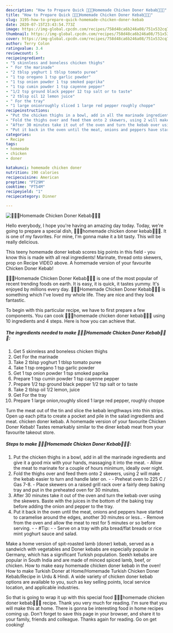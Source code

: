 ```yaml
---
description: "How to Prepare Quick 🍗🌮🍟Homemade Chicken Doner Kebab🍗🌮🍟"
title: "How to Prepare Quick 🍗🌮🍟Homemade Chicken Doner Kebab🍗🌮🍟"
slug: 3195-how-to-prepare-quick-homemade-chicken-doner-kebab
date: 2020-07-15T23:43:54.773Z
image: https://img-global.cpcdn.com/recipes/758d48ca6b246a08/751x532cq70/🍗🌮🍟homemade-chicken-doner-kebab🍗🌮🍟-recipe-main-photo.jpg
thumbnail: https://img-global.cpcdn.com/recipes/758d48ca6b246a08/751x532cq70/🍗🌮🍟homemade-chicken-doner-kebab🍗🌮🍟-recipe-main-photo.jpg
cover: https://img-global.cpcdn.com/recipes/758d48ca6b246a08/751x532cq70/🍗🌮🍟homemade-chicken-doner-kebab🍗🌮🍟-recipe-main-photo.jpg
author: Terry Colon
ratingvalue: 3.4
reviewcount: 5
recipeingredient:
- "5 skinnless and boneless chicken thighs"
- " For the marinade"
- "2 tblsp yoghurt 1 tblsp tomato puree"
- "1 tsp oregano 1 tsp garlic powder"
- "1 tsp onion powder 1 tsp smoked paprika"
- "1 tsp cumin powder 1 tsp cayenne pepper"
- "1/2 tsp ground black pepper 12 tsp salt or to taste"
- "2 tblsp oil 12 lemon juice"
- " For the tray"
- "1 large onionroughly sliced 1 large red pepper roughly choppe"
recipeinstructions:
- "Put the chicken thighs in a bowl, add in all the marinade ingredients and give it a good mix with your hands, massaging it into the meat. Allow the meat to marinate for a couple of hours minimum, ideally over night."
- "Fold the thighs over and feed them onto 2 skewers, using 2 will make the kebab easier to turn and handle later on.  Preheat oven to 225 C / Gas 7-8. Place skewers on a raised grill rack over a fairly deep baking tray and put in the preheated oven for 30 minutes."
- "After 30 minutes take it out of the oven and turn the kebab over using the skewers. Baste with the juices in the bottom of the baking tray before adding the onion and pepper to the tray."
- "Put it back in the oven until the meat, onions and peppers have started to caramelise around the edges, another 30 minutes or less.. Remove from the oven and allow the meat to rest for 5 minutes or so before serving.  #Tip:  Serve on a tray with pita bread/flat breads or rice mint yoghurt sauce and salad."
categories:
- Recipe
tags:
- homemade
- chicken
- doner

katakunci: homemade chicken doner 
nutrition: 190 calories
recipecuisine: American
preptime: "PT29M"
cooktime: "PT54M"
recipeyield: "1"
recipecategory: Dinner

---
```



![🍗🌮🍟Homemade Chicken Doner Kebab🍗🌮🍟](https://img-global.cpcdn.com/recipes/758d48ca6b246a08/751x532cq70/🍗🌮🍟homemade-chicken-doner-kebab🍗🌮🍟-recipe-main-photo.jpg)

Hello everybody, I hope you're having an amazing day today. Today, we're going to prepare a special dish, 🍗🌮🍟homemade chicken doner kebab🍗🌮🍟. It is one of my favorites. For mine, I'm gonna make it a bit tasty. This will be really delicious.

This teeny homemade doner kebab scores big points in this field - you know this is made with all real ingredients! Marinate, thread onto skewers, prop on Recipe VIDEO above. A homemade version of your favourite Chicken Doner Kebab!

🍗🌮🍟Homemade Chicken Doner Kebab🍗🌮🍟 is one of the most popular of recent trending foods on earth. It is easy, it is quick, it tastes yummy. It's enjoyed by millions every day. 🍗🌮🍟Homemade Chicken Doner Kebab🍗🌮🍟 is something which I've loved my whole life. They are nice and they look fantastic.


To begin with this particular recipe, we have to first prepare a few components. You can cook 🍗🌮🍟homemade chicken doner kebab🍗🌮🍟 using 10 ingredients and 4 steps. Here is how you can achieve that.

<!--inarticleads1-->

##### The ingredients needed to make 🍗🌮🍟Homemade Chicken Doner Kebab🍗🌮🍟:

1. Get 5 skinnless and boneless chicken thighs
1. Get  For the marinade
1. Take 2 tblsp yoghurt 1 tblsp tomato puree
1. Take 1 tsp oregano 1 tsp garlic powder
1. Get 1 tsp onion powder 1 tsp smoked paprika
1. Prepare 1 tsp cumin powder 1 tsp cayenne pepper
1. Prepare 1/2 tsp ground black pepper 1/2 tsp salt or to taste
1. Take 2 tblsp oil 1/2 lemon, juice
1. Get  For the tray
1. Prepare 1 large onion,roughly sliced 1 large red pepper, roughly choppe


Turn the meat out of the tin and slice the kebab lengthways into thin strips. Open up each pitta to create a pocket and pile in the salad ingredients and meat. chicken doner kebab. A homemade version of your favourite Chicken Doner Kebab! Tastes remarkably similar to the diner kebab meat from your favourite takeout store. 

<!--inarticleads2-->

##### Steps to make 🍗🌮🍟Homemade Chicken Doner Kebab🍗🌮🍟:

1. Put the chicken thighs in a bowl, add in all the marinade ingredients and give it a good mix with your hands, massaging it into the meat. - Allow the meat to marinate for a couple of hours minimum, ideally over night.
1. Fold the thighs over and feed them onto 2 skewers, using 2 will make the kebab easier to turn and handle later on. -  - Preheat oven to 225 C / Gas 7-8. - Place skewers on a raised grill rack over a fairly deep baking tray and put in the preheated oven for 30 minutes.
1. After 30 minutes take it out of the oven and turn the kebab over using the skewers. Baste with the juices in the bottom of the baking tray before adding the onion and pepper to the tray.
1. Put it back in the oven until the meat, onions and peppers have started to caramelise around the edges, another 30 minutes or less.. - Remove from the oven and allow the meat to rest for 5 minutes or so before serving. -  - #Tip: -  - Serve on a tray with pita bread/flat breads or rice mint yoghurt sauce and salad.


Make a home version of spit-roasted lamb (doner) kebab, served as a sandwich with vegetables and Doner kebabs are especially popular in Germany, which has a significant Turkish population. Seekh kebabs are popular in South India and are made of minced spiced lamb, beef, or chicken. How to make easy homemade chicken doner kebab in the oven! How to make Turkish Doner at Home/Homemade Turkish Chicken Doner Kebab/Recipe in Urdu &amp; Hindi. A wide variety of chicken doner kebab options are available to you, such as key selling points, local service location, and applicable industries. 

So that is going to wrap it up with this special food 🍗🌮🍟homemade chicken doner kebab🍗🌮🍟 recipe. Thank you very much for reading. I'm sure that you will make this at home. There is gonna be interesting food in home recipes coming up. Don't forget to save this page in your browser, and share it to your family, friends and colleague. Thanks again for reading. Go on get cooking!
